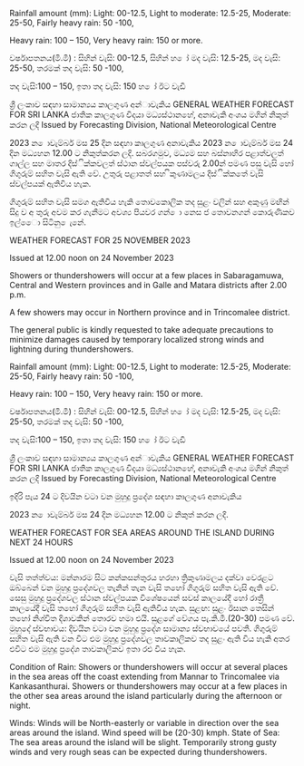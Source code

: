 Rainfall amount (mm): Light: 00-12.5, Light to moderate: 12.5-25, Moderate: 25-50, Fairly heavy rain: 50 -100,

Heavy rain: 100 – 150, Very heavy rain: 150 or more.

වර්ෂාපතනය(මි.මී) : සිහින් වැසි: 00-12.5, සිහින් හ ෝ මද වැසි: 12.5-25, මද වැසි: 25-50, තරමක් තද වැසි: 50 -100,

තද වැසි:100 – 150, ඉතා තද වැසි: 150 හ ෝ ඊට වැඩි

ශ්‍රී ලංකාව සඳහා සාමාන්‍යය කාලගුණ අන්‍ාවැකිය GENERAL WEATHER FORECAST FOR SRI LANKA ජාතික කාලගුණ විදයා මධ්‍යස්ථානහේ, අනාවැකි අංශය මගින් නිකුත් කරන ලදි Issued by Forecasting Division, National Meteorological Centre

2023 න ොවැම්බර් මස 25 දින සඳහා කාලගුණ අනාවැකිය 2023 න ොවැම්බර් මස 24 දින මධ්‍යහන 12.00 ට නිකුත්කරන ලදි. සබරගමුව, මධ්‍යම සහ බස්නාහිර පළාත්වලත් ගාල්ල සහ මාතර දිස්ික්කවලත් ස්ථාන ස්වල්පයක පස්වරු 2.00න් පමණ පසු වැසි හෝ ගිගුරුම් සහිත වැසි ඇති වේ. උතුරු පළාතත් සහ ිකුණාමලය දිස්ික්කතේ වැසි ස්වල්පයක් ඇතිවිය හැක.

ගිගුරුම් සහිත වැසි සමග ඇතිවිය හැකි තොවකොලික තද සුළං වලින් සහ අකුණු මඟින් සිදු ව අ තුරු අවම කර ගැනීමට අවශ්‍ය පියවර ගන් ො නෙස ජ තොවනගන් කොරුණිකව ඉල්ෙො සිටිනු ෙැනේ.

WEATHER FORECAST FOR 25 NOVEMBER 2023

Issued at 12.00 noon on 24 November 2023

Showers or thundershowers will occur at a few places in Sabaragamuwa, Central and Western provinces and in Galle and Matara districts after 2.00 p.m.

A few showers may occur in Northern province and in Trincomalee district.

The general public is kindly requested to take adequate precautions to minimize damages caused by temporary localized strong winds and lightning during thundershowers.

Rainfall amount (mm): Light: 00-12.5, Light to moderate: 12.5-25, Moderate: 25-50, Fairly heavy rain: 50 -100,

Heavy rain: 100 – 150, Very heavy rain: 150 or more.

වර්ෂාපතනය(මි.මී) : සිහින් වැසි: 00-12.5, සිහින් හ ෝ මද වැසි: 12.5-25, මද වැසි: 25-50, තරමක් තද වැසි: 50 -100,

තද වැසි:100 – 150, ඉතා තද වැසි: 150 හ ෝ ඊට වැඩි

ශ්‍රී ලංකාව සඳහා සාමාන්‍යය කාලගුණ අන්‍ාවැකිය GENERAL WEATHER FORECAST FOR SRI LANKA ජාතික කාලගුණ විදයා මධ්‍යස්ථානහේ, අනාවැකි අංශය මගින් නිකුත් කරන ලදි Issued by Forecasting Division, National Meteorological Centre

ඉදිරි පැය 24 ට දිවයින වටා වන මුහුදු ප්‍රදේශ සඳහා කාලගුණ අනාවැකිය

2023 න ොවැම්බර් මස 24 දින මධ්‍යහන 12.00 ට නිකුත් කරන ලදි.

WEATHER FORECAST FOR SEA AREAS AROUND THE ISLAND DURING NEXT 24 HOURS

Issued at 12.00 noon on 24 November 2023

වැසි තත්ත්වය: මන්නාරම සිට කන්කසන්තුරය හරහා ත්‍රිකුණාමලය දක්වා වෙරළට ඔබ්බෙන් වන මුහුදු ප්‍රදේශවල තැනින් තැන වැසි තහෝ ගිගුරුම් සහිත වැසි ඇති වේ. සෙසු මුහුදු ප්‍රදේශවල ස්ථාන ස්වල්පයක විශේෂයෙන් සවස් කාලයේදී හෝ රාත්‍රී කාලයේදී වැසි තහෝ ගිගුරුම් සහිත වැසි ඇතිවිය හැක. සුළඟ: සුළං ඊසාන තෙසින් තහෝ නිශ්චිත දිශාවකින් තොරව හමා එයි. සුළගේ වේගය පැ.කි.මී.(20-30) පමණ වේ. මුහුදේ ස්වභාවය: දිවයින වටා වන මුහුදු ප්‍රදේශ සාමාන්‍ය ස්වභාවයේ පවතී. ගිගුරුම් සහිත වැසි ඇති වන විට එම මුහුදු ප්‍රදේශවල තාවකාලිකව තද සුළං ඇති විය හැකි අතර එවිට එම මුහුදු ප්‍රදේශ තාවකාලිකව ඉතා රළු විය හැක.

Condition of Rain: Showers or thundershowers will occur at several places in the sea areas off the coast extending from Mannar to Trincomalee via Kankasanthurai. Showers or thundershowers may occur at a few places in the other sea areas around the island particularly during the afternoon or night.

Winds: Winds will be North-easterly or variable in direction over the sea areas around the island. Wind speed will be (20-30) kmph. State of Sea: The sea areas around the island will be slight. Temporarily strong gusty winds and very rough seas can be expected during thundershowers.